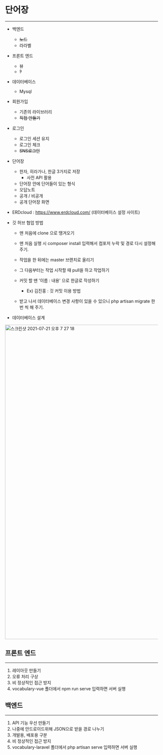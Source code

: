 # 단어장

<hr>

- 백엔드
  - ~~노드~~
  - 라라벨
- 프론트 엔드
  - 뷰
  - ~~?~~
- 데이터베이스
  - Mysql
- 회원가입
  - 기존의 라이브러리
  - ~~직접 만들기~~
- 로그인
  - 로그인 세션 유지
  - 로그인 체크
  - ~~SNS로그인~~
- 단어장
  - 한자, 히라가나, 한글 3가지로 저장
    - 사전 API 활용
  - 단어장 안에 단어들이 있는 형식
  - 오답노트
  - 공개 / 비공개
  - 공개 단어장 화면



- ERDcloud : https://www.erdcloud.com/ (데이터베이스 설정 사이트)
- 깃 허브 협업 방법
  - 맨 처음에 clone 으로 땡겨오기
  
  - 맨 처음 실행 시 composer install 입력해서 컴포저 누락 및 경로 다시 설정해주기.
  
  - 작업을 한 뒤에는 master 브랜치로 올리기
  
  - 그 다음부터는 작업 시작할 때 pull을 하고 작업하기
  
  - 커밋 할 땐 '이름 : 내용' 으로 한글로 작성하기
    - Ex) 김진홍 : 깃 커밋 이용 방법
    
  - 받고 나서 데이터베이스 변경 사항이 있을 수 있으니 php artisan migrate 한번 씩 해 주기.
  
    
- 데이터베이스 설계

<img width="1033" alt="스크린샷 2021-07-21 오후 7 27 18" src="https://user-images.githubusercontent.com/52005780/126475014-49f25f0e-7211-4d41-8235-1743caf5aebf.png">



## 프론트 엔드

<hr>

1. 레이아웃 만들기
2. 오류 처리 구상
3. 비 정상적인 접근 방지
4. vocabulary-vue 폴더에서 npm run serve 입력하면 서버 실행

## 백엔드 

<hr>

1. API 기능 우선 만들기
2. 나중에 안드로이드위해 JSON으로 받을 경로 나누기
3. 개발용, 배포용 구분
4. 비 정상적인 접근 방지
5. vocabulary-laravel 폴더에서 php artisan serve 입력하면 서버 실행